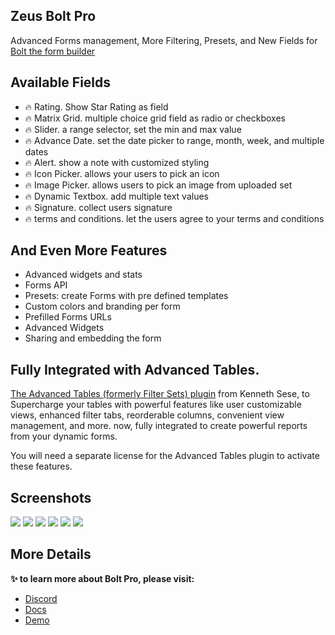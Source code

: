 ## Zeus Bolt Pro

Advanced Forms management, More Filtering, Presets, and New Fields for [Bolt the form builder](https://filamentphp.com/plugins/lara-zeus-bolt)

## Available Fields

- 🔥 Rating. Show Star Rating as field
- 🔥 Matrix Grid. multiple choice grid field as radio or checkboxes
- 🔥 Slider. a range selector, set the min and max value
- 🔥 Advance Date. set the date picker to range, month, week, and multiple dates
- 🔥 Alert. show a note with customized styling
- 🔥 Icon Picker. allows your users to pick an icon
- 🔥 Image Picker. allows users to pick an image from uploaded set
- 🔥 Dynamic Textbox. add multiple text values
- 🔥 Signature. collect users signature
- 🔥 terms and conditions. let the users agree to your terms and conditions

## And Even More Features

* Advanced widgets and stats
* Forms API
* Presets: create Forms with pre defined templates
* Custom colors and branding per form
* Prefilled Forms URLs
* Advanced Widgets
* Sharing and embedding the form

## Fully Integrated with Advanced Tables.

[The Advanced Tables (formerly Filter Sets) plugin](https://filamentphp.com/plugins/kenneth-sese-advanced-tables) from Kenneth Sese, to Supercharge your tables with powerful features like user customizable views, enhanced filter tabs, reorderable columns, convenient view management, and more. now, fully integrated to create powerful reports from your dynamic forms.

You will need a separate license for the Advanced Tables plugin to activate these features.

## Screenshots

![](https://larazeus.com/images/screenshots/bolt-pro/screen-3.webp)
![](https://larazeus.com/images/screenshots/bolt-pro/screen-1.webp)
![](https://larazeus.com/images/screenshots/bolt-pro/screen-2.webp)
![](https://larazeus.com/images/screenshots/bolt-pro/pre-01.webp)
![](https://larazeus.com/images/screenshots/bolt-pro/pre-02.webp)
![](https://larazeus.com/images/screenshots/bolt-pro/pro-01.webp)

## More Details

**✨ to learn more about Bolt Pro, please visit:**

- [Discord](https://discord.com/channels/883083792112300104/1282748203376050309)
- [Docs](https://larazeus.com/docs/bolt/v2/bolt-pro)
- [Demo](https://demo.larazeus.com/admin/forms/bolt-pro)

